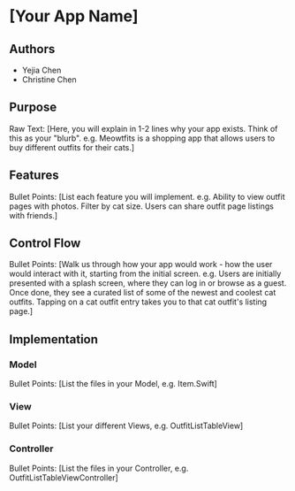 # [Your App Name]

## Authors
* Yejia Chen
* Christine Chen

## Purpose
Raw Text: [Here, you will explain in 1-2 lines why your app exists. Think of this as your "blurb". e.g. Meowtfits is a shopping app that allows users to buy different outfits for their cats.]

## Features
Bullet Points: [List each feature you will implement. e.g. Ability to view outfit pages with photos. Filter by cat size. Users can share outfit page listings with friends.]

## Control Flow
Bullet Points: [Walk us through how your app would work - how the user would interact with it, starting from the initial screen. e.g. Users are initially presented with a splash screen, where they can log in or browse as a guest. Once done, they see a curated list of some of the newest and coolest cat outfits. Tapping on a cat outfit entry takes you to that cat outfit's listing page.]

## Implementation

### Model
Bullet Points: [List the files in your Model, e.g. Item.Swift]

### View
Bullet Points: [List your different Views, e.g. OutfitListTableView]

### Controller
Bullet Points: [List the files in your Controller, e.g. OutfitListTableViewController]
